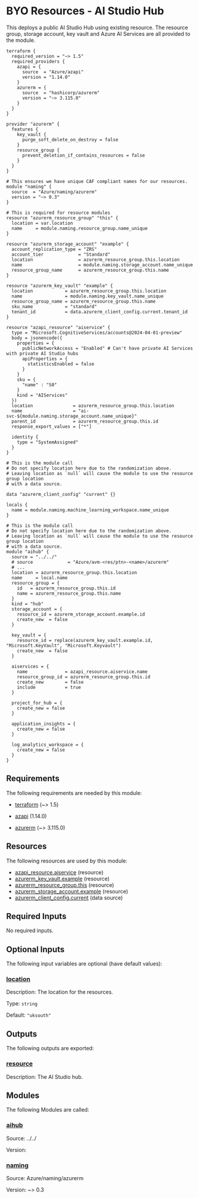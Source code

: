<!-- BEGIN_TF_DOCS -->
# BYO Resources - AI Studio Hub

This deploys a public AI Studio Hub using existing resource. The resource group, storage account, key vault and Azure AI Services are all provided to the module.

```hcl
terraform {
  required_version = "~> 1.5"
  required_providers {
    azapi = {
      source  = "Azure/azapi"
      version = "1.14.0"
    }
    azurerm = {
      source  = "hashicorp/azurerm"
      version = "~> 3.115.0"
    }
  }
}

provider "azurerm" {
  features {
    key_vault {
      purge_soft_delete_on_destroy = false
    }
    resource_group {
      prevent_deletion_if_contains_resources = false
    }
  }
}

# This ensures we have unique CAF compliant names for our resources.
module "naming" {
  source  = "Azure/naming/azurerm"
  version = "~> 0.3"
}

# This is required for resource modules
resource "azurerm_resource_group" "this" {
  location = var.location
  name     = module.naming.resource_group.name_unique
}

resource "azurerm_storage_account" "example" {
  account_replication_type = "ZRS"
  account_tier             = "Standard"
  location                 = azurerm_resource_group.this.location
  name                     = module.naming.storage_account.name_unique
  resource_group_name      = azurerm_resource_group.this.name
}

resource "azurerm_key_vault" "example" {
  location            = azurerm_resource_group.this.location
  name                = module.naming.key_vault.name_unique
  resource_group_name = azurerm_resource_group.this.name
  sku_name            = "standard"
  tenant_id           = data.azurerm_client_config.current.tenant_id
}

resource "azapi_resource" "aiservice" {
  type = "Microsoft.CognitiveServices/accounts@2024-04-01-preview"
  body = jsonencode({
    properties = {
      publicNetworkAccess = "Enabled" # Can't have private AI Services with private AI Studio hubs
      apiProperties = {
        statisticsEnabled = false
      }
    }
    sku = {
      "name" : "S0"
    }
    kind = "AIServices"
  })
  location               = azurerm_resource_group.this.location
  name                   = "ai-svc-${module.naming.storage_account.name_unique}"
  parent_id              = azurerm_resource_group.this.id
  response_export_values = ["*"]

  identity {
    type = "SystemAssigned"
  }
}

# This is the module call
# Do not specify location here due to the randomization above.
# Leaving location as `null` will cause the module to use the resource group location
# with a data source.

data "azurerm_client_config" "current" {}

locals {
  name = module.naming.machine_learning_workspace.name_unique
}

# This is the module call
# Do not specify location here due to the randomization above.
# Leaving location as `null` will cause the module to use the resource group location
# with a data source.
module "aihub" {
  source = "../../"
  # source             = "Azure/avm-<res/ptn>-<name>/azurerm"
  # ...
  location = azurerm_resource_group.this.location
  name     = local.name
  resource_group = {
    id   = azurerm_resource_group.this.id
    name = azurerm_resource_group.this.name
  }
  kind = "hub"
  storage_account = {
    resource_id = azurerm_storage_account.example.id
    create_new  = false
  }

  key_vault = {
    resource_id = replace(azurerm_key_vault.example.id, "Microsoft.KeyVault", "Microsoft.Keyvault")
    create_new  = false
  }

  aiservices = {
    name              = azapi_resource.aiservice.name
    resource_group_id = azurerm_resource_group.this.id
    create_new        = false
    include           = true
  }

  project_for_hub = {
    create_new = false
  }

  application_insights = {
    create_new = false
  }

  log_analytics_workspace = {
    create_new = false
  }
}
```

<!-- markdownlint-disable MD033 -->
## Requirements

The following requirements are needed by this module:

- <a name="requirement_terraform"></a> [terraform](#requirement\_terraform) (~> 1.5)

- <a name="requirement_azapi"></a> [azapi](#requirement\_azapi) (1.14.0)

- <a name="requirement_azurerm"></a> [azurerm](#requirement\_azurerm) (~> 3.115.0)

## Resources

The following resources are used by this module:

- [azapi_resource.aiservice](https://registry.terraform.io/providers/Azure/azapi/1.14.0/docs/resources/resource) (resource)
- [azurerm_key_vault.example](https://registry.terraform.io/providers/hashicorp/azurerm/latest/docs/resources/key_vault) (resource)
- [azurerm_resource_group.this](https://registry.terraform.io/providers/hashicorp/azurerm/latest/docs/resources/resource_group) (resource)
- [azurerm_storage_account.example](https://registry.terraform.io/providers/hashicorp/azurerm/latest/docs/resources/storage_account) (resource)
- [azurerm_client_config.current](https://registry.terraform.io/providers/hashicorp/azurerm/latest/docs/data-sources/client_config) (data source)

<!-- markdownlint-disable MD013 -->
## Required Inputs

No required inputs.

## Optional Inputs

The following input variables are optional (have default values):

### <a name="input_location"></a> [location](#input\_location)

Description: The location for the resources.

Type: `string`

Default: `"uksouth"`

## Outputs

The following outputs are exported:

### <a name="output_resource"></a> [resource](#output\_resource)

Description: The AI Studio hub.

## Modules

The following Modules are called:

### <a name="module_aihub"></a> [aihub](#module\_aihub)

Source: ../../

Version:

### <a name="module_naming"></a> [naming](#module\_naming)

Source: Azure/naming/azurerm

Version: ~> 0.3

<!-- END_TF_DOCS -->